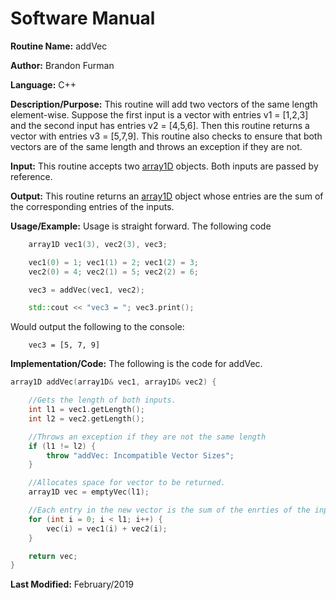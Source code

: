 # Software Manual

**Routine Name:** addVec

**Author:** Brandon Furman

**Language:** C++

**Description/Purpose:** This routine will add two vectors of the same length element-wise. Suppose the first input is a vector with entries v1 = [1,2,3] and the second input has entries v2 = [4,5,6]. Then this routine returns a vector with entries v3 = [5,7,9]. This routine also checks to ensure that both vectors are of the same length and throws an exception if they are not.

**Input:** This routine accepts two [array1D](https://brandonfurman.github.io/math5610/SoftwareManual/DataStructures/array1D) objects. Both inputs are passed by reference.

**Output:** This routine returns an [array1D](https://brandonfurman.github.io/math5610/SoftwareManual/DataStructures/array1D) object whose entries are the sum of the corresponding entries of the inputs.

**Usage/Example:** Usage is straight forward. The following code
```cpp
	array1D vec1(3), vec2(3), vec3;

	vec1(0) = 1; vec1(1) = 2; vec1(2) = 3;
	vec2(0) = 4; vec2(1) = 5; vec2(2) = 6;

	vec3 = addVec(vec1, vec2);

	std::cout << "vec3 = "; vec3.print();
```

Would output the following to the console:
```
    vec3 = [5, 7, 9]
```
**Implementation/Code:** The following is the code for addVec.

```cpp
array1D addVec(array1D& vec1, array1D& vec2) {

	//Gets the length of both inputs.
	int l1 = vec1.getLength();
	int l2 = vec2.getLength();

	//Throws an exception if they are not the same length
	if (l1 != l2) {
		throw "addVec: Incompatible Vector Sizes";
	}

	//Allocates space for vector to be returned.
	array1D vec = emptyVec(l1);

	//Each entry in the new vector is the sum of the enrties of the input vectors
	for (int i = 0; i < l1; i++) {
		vec(i) = vec1(i) + vec2(i);
	}

	return vec;
}
```

**Last Modified:** February/2019